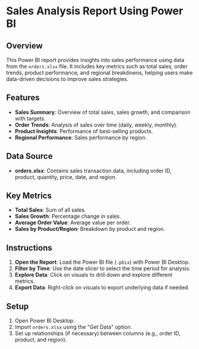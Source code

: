 # Sales Analysis Report Using Power BI

## Overview
This Power BI report provides insights into sales performance using data from the `orders.xlsx` file. It includes key metrics such as total sales, order trends, product performance, and regional breakdowns, helping users make data-driven decisions to improve sales strategies.

## Features
- **Sales Summary**: Overview of total sales, sales growth, and comparison with targets.
- **Order Trends**: Analysis of sales over time (daily, weekly, monthly).
- **Product Insights**: Performance of best-selling products.
- **Regional Performance**: Sales performance by region.

## Data Source
- **orders.xlsx**: Contains sales transaction data, including order ID, product, quantity, price, date, and region.

## Key Metrics
- **Total Sales**: Sum of all sales.
- **Sales Growth**: Percentage change in sales.
- **Average Order Value**: Average value per order.
- **Sales by Product/Region**: Breakdown by product and region.

## Instructions
1. **Open the Report**: Load the Power BI file (`.pbix`) with Power BI Desktop.
2. **Filter by Time**: Use the date slicer to select the time period for analysis.
3. **Explore Data**: Click on visuals to drill down and explore different metrics.
4. **Export Data**: Right-click on visuals to export underlying data if needed.

## Setup
1. Open Power BI Desktop.
2. Import `orders.xlsx` using the "Get Data" option.
3. Set up relationships (if necessary) between columns (e.g., order ID, product, and region).
